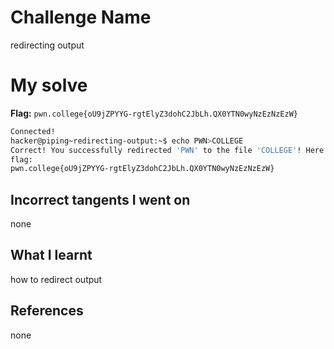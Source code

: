 # Challenge Name
redirecting output

# My solve
**Flag:** `pwn.college{oU9jZPYYG-rgtElyZ3dohC2JbLh.QX0YTN0wyNzEzNzEzW}`

```bash
Connected!
hacker@piping~redirecting-output:~$ echo PWN>COLLEGE
Correct! You successfully redirected 'PWN' to the file 'COLLEGE'! Here is your
flag:
pwn.college{oU9jZPYYG-rgtElyZ3dohC2JbLh.QX0YTN0wyNzEzNzEzW}
```


## Incorrect tangents I went on
none

## What I learnt
how to redirect output

## References 
none
